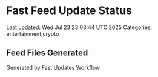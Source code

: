 # Fast Feed Update Status
Last updated: Wed Jul 23 23:03:44 UTC 2025
Categories: entertainment,crypto

## Feed Files Generated

Generated by Fast Updates Workflow
